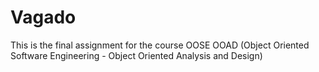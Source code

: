 # Vagado
This is the final assignment for the course OOSE OOAD (Object Oriented Software Engineering - Object Oriented Analysis and Design)
